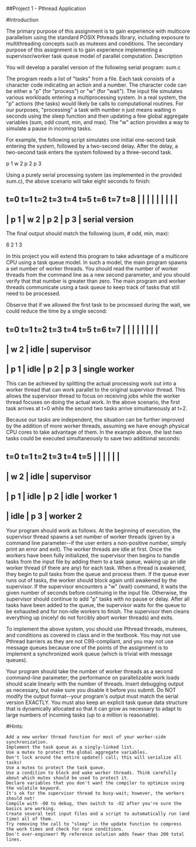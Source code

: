 ##Project 1 - Pthread Application

#Introduction

The primary purpose of this assignment is to gain experience with multicore parallelism using the standard POSIX Pthreads library, including exposure to multithreading concepts such as mutexes and conditions. The secondary purpose of this assignment is to gain experience implementing a supervisor/worker task queue model of parallel computation.
Description

You will develop a parallel version of the following serial program: sum.c

The program reads a list of "tasks" from a file. Each task consists of a character code indicating an action and a number. The character code can be either a "p" (for "process") or "w" (for "wait"). The input file simulates various workloads entering a multiprocessing system. In a real system, the "p" actions (the tasks) would likely be calls to computational routines. For our purposes, "processing" a task with number n just means waiting n seconds using the sleep function and then updating a few global aggregate variables (sum, odd count, min, and max). The "w" action provides a way to simulate a pause in incoming tasks.

For example, the following script simulates one initial one-second task entering the system, followed by a two-second delay. After the delay, a two-second task enters the system followed by a three-second task.

p 1
w 2
p 2
p 3

Using a purely serial processing system (as implemented in the provided sum.c), the above scenario will take eight seconds to finish:

t=0    t=1    t=2    t=3    t=4    t=5    t=6    t=7    t=8
|      |      |      |      |      |      |      |      |
---------------------------------------------------------
| p 1  | w 2         | p 2          | p 3               |       serial version
---------------------------------------------------------

The final output should match the following (sum, # odd, min, max):

6 2 1 3

In this project you will extend this program to take advantage of a multicore CPU using a task queue model. In such a model, the main program spawns a set number of worker threads. You should read the number of worker threads from the command line as a new second parameter, and you should verify that that number is greater than zero. The main program and worker threads communicate using a task queue to keep track of tasks that still need to be processed.

Observe that if we allowed the first task to be processed during the wait, we could reduce the time by a single second:

t=0    t=1    t=2    t=3    t=4    t=5    t=6    t=7
|      |      |      |      |      |      |      |
--------------------------------------------------
| w 2         | idle                             |      supervisor
--------------------------------------------------
| p 1  | idle | p 2         | p 3                |      single worker
--------------------------------------------------

This can be achieved by splitting the actual processing work out into a worker thread that can work parallel to the original supervisor thread. This allows the supervisor thread to focus on receiving jobs while the worker thread focuses on doing the actual work. In the above scenario, the first task arrives at t=0 while the second two tasks arrive simultaneously at t=2.

Because our tasks are independent, the situation can be further improved by the addition of more worker threads, assuming we have enough physical CPU cores to take advantage of them. In the example above, the last two tasks could be executed simultaneously to save two additional seconds:

t=0    t=1    t=2    t=3    t=4    t=5
|      |      |      |      |      |
------------------------------------
| w 2         | idle               |    supervisor
------------------------------------
| p 1  | idle | p 2         | idle |    worker 1
------------------------------------
| idle        | p 3                |    worker 2
------------------------------------

Your program should work as follows. At the beginning of execution, the supervisor thread spawns a set number of worker threads (given by a command line parameter--if the user enters a non-positive number, simply print an error and exit). The worker threads are idle at first. Once the workers have been fully initialized, the supervisor then begins to handle tasks from the input file by adding them to a task queue, waking up an idle worker thread (if there are any) for each task. When a thread is awakened, they begin to pull tasks from the queue and process them. If the queue ever runs out of tasks, the worker should block again until awakened by the supervisor. If the supervisor encounters a "w" (wait) command, it waits the given number of seconds before continuing in the input file. Otherwise, the supervisor should continue to add "p" tasks with no pause or delay. After all tasks have been added to the queue, the supervisor waits for the queue to be exhausted and for non-idle workers to finish. The supervisor then cleans everything up (nicely! do not forcibly abort worker threads) and exits.

To implement the above system, you should use Pthread threads, mutexes, and conditions as covered in class and in the textbook. You may not use Pthread barriers as they are not C99-compliant, and you may not use message queues because one of the points of the assignment is to implement a synchronized work queue (which is trivial with message queues).

Your program should take the number of worker threads as a second command-line parameter; the performance on parallelizable work loads should scale linearly with the number of threads. Insert debugging output as necessary, but make sure you disable it before you submit. Do NOT modify the output format--your program's output must match the serial version EXACTLY. You must also keep an explicit task queue data structure that is dynamically allocated so that it can grow as necessary to adapt to large numbers of incoming tasks (up to a million is reasonable).

#Hints:

    Add a new worker thread function for most of your worker-side synchronization.
    Implement the task queue as a singly-linked list.
    Use a mutex to protect the global aggregate variables.
    Don't lock around the entire update() call; this will serialize all tasks!
    Use a mutex to protect the task queue.
    Use a condition to block and wake worker threads. Think carefully about which mutex should be used to protect it.
    Declare variables that you don't want the compiler to optimize using the volatile keyword.
    It's ok for the supervisor thread to busy-wait; however, the workers should not!
    Compile with -O0 to debug, then switch to -O2 after you're sure the basics are working.
    Create several test input files and a script to automatically run (and time) all of them.
    Try removing the call to "sleep" in the update function to compress the work times and check for race conditions.
    Don't over-engineer! My reference solution adds fewer than 200 total lines.
